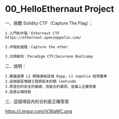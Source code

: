 # 00_HelloEthernaut Project

一、挑戰 Solidity CTF（Capture The Flag）：

```
1.入門到中階：Ethernaut CTF
https://ethernaut.openzeppelin.com/

2.中階到進階：Capture the ether

3.大師級別：Paradigm CTF/Secureum Bootcamp
```

二、說明：
```
1.建議選擇 L2 網路連結這個 Dapp，L1 sepolia 經常塞車
2.這個是區塊鏈工程師版本的類 leetcode
3.學習合約安全的基礎，攻破合約漏洞，並補上正確答案
4.這是必備技能
```

三、這個項目內的合約是正確答案

https://i.imgur.com/jV36aWC.png